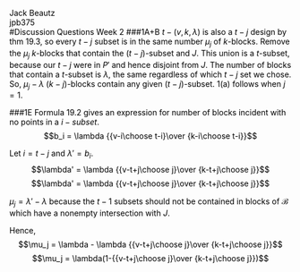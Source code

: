 <font color=black>

Jack Beautz  
jpb375  
#Discussion Questions Week 2
###1A+B
 $t-(v,k,\lambda)$ is also a $t-j$ design by thm 19.3, so every $t-j$ subset is in the same number $\mu_j$ of $k$-blocks. Remove the $\mu_j$ $k$-blocks that contain the $(t-j)$-subset and $J$. This union is a $t$-subset, because our $t-j$ were in $P'$ and hence disjoint from $J$. The number of blocks that contain a $t$-subset is $\lambda$, the same regardless of which $t-j$ set we chose. So, $\mu_j-\lambda$ $(k-j)$-blocks contain any given $(t-j)$-subset. 1(a) follows when $j=1$.

###1E
Formula 19.2 gives an expression for number of blocks incident with no points in a $i-subset$.
$$b_i = \lambda {{v-i\choose t-i}\over {k-i\choose t-i}}$$

Let $i=t-j$ and $\lambda' = b_i$.
$$\lambda' = \lambda {{v-t+j\choose j}\over {k-t+j\choose j}}$$
$$\lambda' = \lambda {{v-t+j\choose j}\over {k-t+j\choose j}}$$

$\mu_j=\lambda' - \lambda$ because the $t-1$ subsets should not be contained in blocks of $\mathcal{B}$ which have a nonempty intersection with $J$.

Hence,
$$\mu_j = \lambda - \lambda {{v-t+j\choose j}\over {k-t+j\choose j}}$$
$$\mu_j = \lambda(1-{{v-t+j\choose j}\over {k-t+j\choose j}})$$
